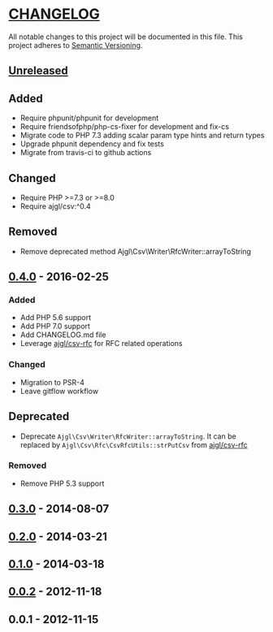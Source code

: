 # [CHANGELOG](http://keepachangelog.com/)
All notable changes to this project will be documented in this file.
This project adheres to [Semantic Versioning](http://semver.org/).

## [Unreleased][unreleased]

## Added
- Require phpunit/phpunit for development
- Require friendsofphp/php-cs-fixer for development and fix-cs
- Migrate code to PHP 7.3 adding scalar param type hints and return types
- Upgrade phpunit dependency and fix tests
- Migrate from travis-ci to github actions

## Changed
- Require PHP >=7.3 or >=8.0
- Require ajgl/csv:^0.4

## Removed
- Remove deprecated method Ajgl\Csv\Writer\RfcWriter::arrayToString

## [0.4.0] - 2016-02-25
### Added
- Add PHP 5.6 support
- Add PHP 7.0 support
- Add CHANGELOG.md file
- Leverage [ajgl/csv-rfc] for RFC related operations

### Changed
- Migration to PSR-4
- Leave gitflow workflow

## Deprecated
- Deprecate `Ajgl\Csv\Writer\RfcWriter::arrayToString`. It can be replaced by `Ajgl\Csv\Rfc\CsvRfcUtils::strPutCsv`
  from [ajgl/csv-rfc]

### Removed
- Remove PHP 5.3 support

## [0.3.0] - 2014-08-07

## [0.2.0] - 2014-03-21

## [0.1.0] - 2014-03-18

## [0.0.2] - 2012-11-18

## 0.0.1 - 2012-11-15

[unreleased]: https://github.com/ajgarlag/AjglCsv/compare/0.4.0...master
[0.4.0]: https://github.com/ajgarlag/AjglCsv/compare/0.3.0...0.4.0
[0.3.0]: https://github.com/ajgarlag/AjglCsv/compare/0.2.0...0.3.0
[0.2.0]: https://github.com/ajgarlag/AjglCsv/compare/0.1.0...0.2.0
[0.1.0]: https://github.com/ajgarlag/AjglCsv/compare/0.0.2...0.1.0
[0.0.2]: https://github.com/ajgarlag/AjglCsv/compare/0.0.1...0.0.2

[ajgl/csv-rfc]: https://github.com/ajgarlag/AjglCsvRfc
